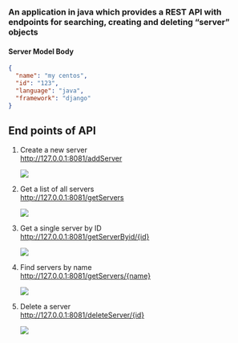 <h3>An application in java which provides a REST API with endpoints for searching, creating and deleting “server” objects</h3>

<h4>Server Model Body</h4>

```json
{
  "name": "my centos",
  "id": "123",
  "language": "java",
  "framework": "django"
}
```

## End points of API
1. Create a new server <br>
   http://127.0.0.1:8081/addServer

   <img src="./screenshot/addServer.png">
   
2. Get a list of all servers <br>
   http://127.0.0.1:8081/getServers

   <img src="./screenshot/getServers.png">
   
3. Get a single server by ID <br>
   http://127.0.0.1:8081/getServerByid/{id}

   <img src="./screenshot/getServerByid.png">
   
4. Find servers by name <br>
   http://127.0.0.1:8081/getServers/{name}

   <img src="./screenshot/gerServeraByname.png">
   
5. Delete a server <br>
   http://127.0.0.1:8081/deleteServer/{id} 

   <img src="./screenshot/deleteServer.png">  


